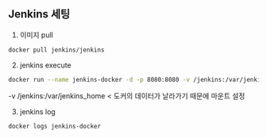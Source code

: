 ## Jenkins 세팅

1. 이미지 pull 
```bash
docker pull jenkins/jenkins
```
2. jenkins execute
```bash
docker run --name jenkins-docker -d -p 8080:8080 -v /jenkins:/var/jenkins_home -p 50000:50000 -u root jenkins/jenkins
```
-v /jenkins:/var/jenkins_home < 도커의 데이터가 날라가기 때문에 마운트 설정

3. jenkins log
```bash
docker logs jenkins-docker
```